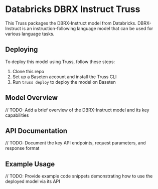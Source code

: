 # Databricks DBRX Instruct Truss

This Truss packages the DBRX-Instruct model from Databricks. DBRX-Instruct is an instruction-following language model that can be used for various language tasks.

## Deploying

To deploy this model using Truss, follow these steps:

1. Clone this repo
2. Set up a Baseten account and install the Truss CLI
3. Run `truss deploy` to deploy the model on Baseten

## Model Overview

// TODO: Add a brief overview of the DBRX-Instruct model and its key capabilities

## API Documentation

// TODO: Document the key API endpoints, request parameters, and response format

## Example Usage

// TODO: Provide example code snippets demonstrating how to use the deployed model via its API
